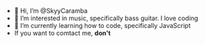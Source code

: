 - 👋 Hi, I’m @SkyyCaramba
- 👀 I’m interested in music, specifically bass guitar. I love coding
- 🌱 I’m currently learning how to code, specifically JavaScript
- If you want to comtact me, **don't**

<!---
SkyyCaramba/SkyyCaramba is a ✨ special ✨ repository because its `README.md` (this file) appears on your GitHub profile.
You can click the Preview link to take a look at your changes.
--->
